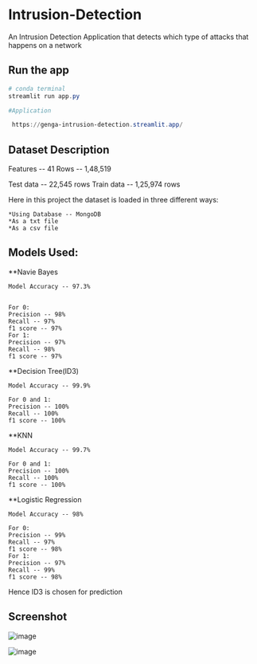 # Intrusion-Detection

An Intrusion Detection Application that detects which type of attacks that happens on a network

## Run the app

```Powershell
# conda terminal
streamlit run app.py

#Application

 https://genga-intrusion-detection.streamlit.app/

```


## Dataset Description

Features -- 41
Rows -- 1,48,519

Test data -- 22,545 rows
Train data -- 1,25,974 rows

Here in this project the dataset is loaded in three different ways:

    *Using Database -- MongoDB
    *As a txt file
    *As a csv file

## Models Used:

**Navie Bayes
    
    Model Accuracy -- 97.3%
    
    
    For 0:                           
    Precision -- 98%
    Recall -- 97%
    f1 score -- 97%
    For 1:                           
    Precision -- 97%
    Recall -- 98%
    f1 score -- 97%

**Decision Tree(ID3)
    
    Model Accuracy -- 99.9%
    
    For 0 and 1:
    Precision -- 100%
    Recall -- 100%
    f1 score -- 100%

**KNN
    
    Model Accuracy -- 99.7%
    
    For 0 and 1:
    Precision -- 100%
    Recall -- 100%
    f1 score -- 100%
    
**Logistic Regression
    
    Model Accuracy -- 98%
    
    For 0:                           
    Precision -- 99%
    Recall -- 97%
    f1 score -- 98%
    For 1:                           
    Precision -- 97%
    Recall -- 99%
    f1 score -- 98%

Hence ID3 is chosen for prediction

## Screenshot

![image](https://user-images.githubusercontent.com/82211151/213107450-a4aaa8ec-59a3-4a0c-b3d9-8ef115f42398.png)

![image](https://user-images.githubusercontent.com/82211151/213107515-05567f66-22c5-4cf7-beff-03f3adec0388.png)





